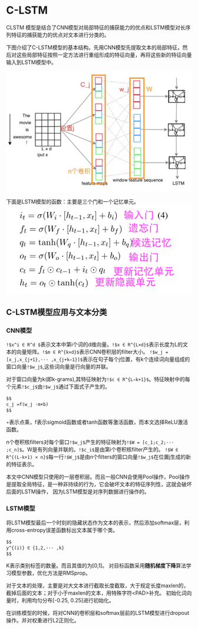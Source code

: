 # C-LSTM
CLSTM 模型是结合了CNN模型对局部特征的捕获能力的优点和LSTM模型对长序列特征的捕获能力的优点对文本进行分类的。

下图介绍了C-LSTM模型的基本结构。先用CNN模型先提取文本的局部特征，然后对这些局部特征按照一定方法进行重组形成的特征向量，再将这些新的特征向量输入到LSTM模型中。

![](images/CLSTM模型结构.png)


下面是LSTM模型的函数：主要是三个门和一个记忆单元。
![](images/LSTM模型函数.png)

## C-LSTM模型应用与文本分类

### CNN模型
`!$x^i ∈ R^d $`表示文本中第i个词的d维向量。`!$x ∈ R^{L×d}$`表示长度为L的文本的向量矩阵。`!$m ∈ R^{k×d}$`表示CNN卷积层的filter大小。
`!$w_j = [x_j,x_{j+1},··· ,x_{j+k−1}]$`表示在句子每个j位置，有k个连续词向量组成的窗口向量`!$w_j$`,这些词向量是行向量的并联。

对于窗口向量为k(即k-grams),其特征映射为`!$c ∈ R^{L−k+1}$`。特征映射中的每个元素`!$c_j$`由`!$w_j$`通过下面式子产生的。
```mathjax!
$$
c_j =f(w_j ◦m+b)
$$
```
◦表示点乘，f表示sigmoid函数或者tanh函数等激活函数，而本文选择ReLU激活函数。

n个卷积核filters对每个窗口`!$w_j$`产生的特征映射为`!$W = [c_1;c_2;··· ;c_n]$`。W是有列向量并联的。`!$c_i$`是由第i个卷积核filter产生的。
`!$W ∈ R^{(L-k+1) × n}$`每一行`!$W_j$`是由n个filters的窗口向量`!$w_j$`在位置j生成的新的特征表示。

本文中CNN模型只使用的一层卷积层。而且一般CNN会使用Pool操作，Pool操作是提取全局特征，是一种非持续的行为，它会破坏文本的特征序列性，这就会破坏后面的LSTM操作，
因为LSTM模型是对序列数据进行操作的。

### LSTM模型

将LSTM模型最后一个时刻的隐藏状态作为文本的表示，然后添加softmax层，利用cross-entropy误差函数标出文本属于哪个类。

```mathjax!
$$
y^{(i)} ∈ {1,2,··· ,k} 
$$
```
K表示类别标签的数量。而且其值的为\[0,1]。
对目标函数采用**随机梯度下降**算法学习模型参数，优化方法是RMSprop。

对于文本的处理，主要是对大文本进行截取长度截取，大于规定长度maxlen的，截掉后面的文本；对于小于maxlen的文本，用特殊字符\<PAD>补充。
初始化词向量时，利用均匀分布\[-0.25, 0.25]进行初始化。

在训练模型的时候，将对CNN的卷积层和softmax层前的LSTM模型进行dropout操作。并对权重进行L2正则化。









